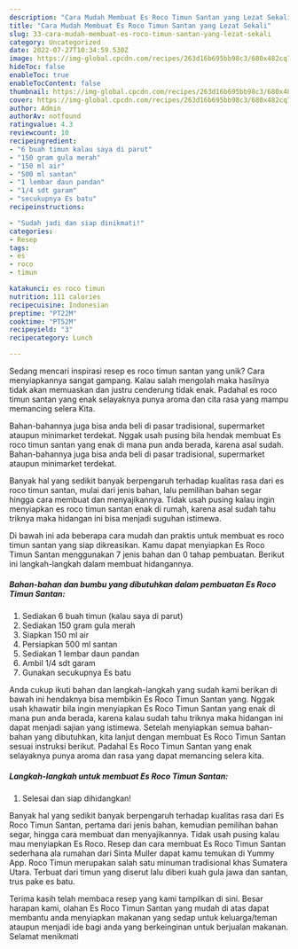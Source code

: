 ```yaml
---
description: "Cara Mudah Membuat Es Roco Timun Santan yang Lezat Sekali"
title: "Cara Mudah Membuat Es Roco Timun Santan yang Lezat Sekali"
slug: 33-cara-mudah-membuat-es-roco-timun-santan-yang-lezat-sekali
category: Uncategorized
date: 2022-07-27T10:34:59.530Z
image: https://img-global.cpcdn.com/recipes/263d16b695bb98c3/680x482cq70/es-roco-timun-santan-foto-resep-utama.jpg
hideToc: false
enableToc: true
enableTocContent: false
thumbnail: https://img-global.cpcdn.com/recipes/263d16b695bb98c3/680x482cq70/es-roco-timun-santan-foto-resep-utama.jpg
cover: https://img-global.cpcdn.com/recipes/263d16b695bb98c3/680x482cq70/es-roco-timun-santan-foto-resep-utama.jpg
author: Admin
authorAv: notfound
ratingvalue: 4.3
reviewcount: 10
recipeingredient:
- "6 buah timun kalau saya di parut"
- "150 gram gula merah"
- "150 ml air"
- "500 ml santan"
- "1 lembar daun pandan"
- "1/4 sdt garam"
- "secukupnya Es batu"
recipeinstructions:

- "Sudah jadi dan siap dinikmati!"
categories:
- Resep
tags:
- es
- roco
- timun

katakunci: es roco timun 
nutrition: 111 calories
recipecuisine: Indonesian
preptime: "PT22M"
cooktime: "PT52M"
recipeyield: "3"
recipecategory: Lunch

---
```





Sedang mencari inspirasi resep es roco timun santan yang unik? Cara menyiapkannya sangat gampang. Kalau salah mengolah maka hasilnya tidak akan memuaskan dan justru cenderung tidak enak. Padahal es roco timun santan yang enak selayaknya punya aroma dan cita rasa yang mampu memancing selera Kita.





Bahan-bahannya juga bisa anda beli di pasar tradisional, supermarket ataupun minimarket terdekat. Nggak usah pusing bila hendak membuat Es roco timun santan yang enak di mana pun anda berada, karena asal sudah. Bahan-bahannya juga bisa anda beli di pasar tradisional, supermarket ataupun minimarket terdekat.

Banyak hal yang sedikit banyak berpengaruh terhadap kualitas rasa dari es roco timun santan, mulai dari jenis bahan, lalu pemilihan bahan segar hingga cara membuat dan menyajikannya. Tidak usah pusing kalau ingin menyiapkan es roco timun santan enak di rumah, karena asal sudah tahu triknya maka hidangan ini bisa menjadi suguhan istimewa.






Di bawah ini ada beberapa cara mudah dan praktis untuk membuat es roco timun santan yang siap dikreasikan. Kamu dapat menyiapkan Es Roco Timun Santan menggunakan 7 jenis bahan dan 0 tahap pembuatan. Berikut ini langkah-langkah dalam membuat hidangannya.

<!--inarticleads1-->

##### Bahan-bahan dan bumbu yang dibutuhkan dalam pembuatan Es Roco Timun Santan:

1. Sediakan 6 buah timun (kalau saya di parut)
1. Sediakan 150 gram gula merah
1. Siapkan 150 ml air
1. Persiapkan 500 ml santan
1. Sediakan 1 lembar daun pandan
1. Ambil 1/4 sdt garam
1. Gunakan secukupnya Es batu


Anda cukup ikuti bahan dan langkah-langkah yang sudah kami berikan di bawah ini hendaknya bisa membikin Es Roco Timun Santan yang. Nggak usah khawatir bila ingin menyiapkan Es Roco Timun Santan yang enak di mana pun anda berada, karena kalau sudah tahu triknya maka hidangan ini dapat menjadi sajian yang istimewa. Setelah menyiapkan semua bahan-bahan yang dibutuhkan, kita lanjut dengan membuat Es Roco Timun Santan sesuai instruksi berikut. Padahal Es Roco Timun Santan yang enak selayaknya punya aroma dan rasa yang dapat memancing selera kita. 

<!--inarticleads2-->

##### Langkah-langkah untuk membuat Es Roco Timun Santan:


1. Selesai dan siap dihidangkan!

Banyak hal yang sedikit banyak berpengaruh terhadap kualitas rasa dari Es Roco Timun Santan, pertama dari jenis bahan, kemudian pemilihan bahan segar, hingga cara membuat dan menyajikannya. Tidak usah pusing kalau mau menyiapkan Es Roco. Resep dan cara membuat Es Roco Timun Santan sederhana ala rumahan dari Sinta Muller dapat kamu temukan di Yummy App. Roco Timun merupakan salah satu minuman tradisional khas Sumatera Utara. Terbuat dari timun yang diserut lalu diberi kuah gula jawa dan santan, trus pake es batu. 

Terima kasih telah membaca resep yang kami tampilkan di sini. Besar harapan kami, olahan Es Roco Timun Santan yang mudah di atas dapat membantu anda menyiapkan makanan yang sedap untuk keluarga/teman ataupun menjadi ide bagi anda yang berkeinginan untuk berjualan makanan. Selamat menikmati
